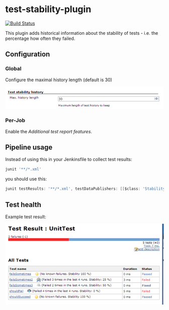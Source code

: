 test-stability-plugin
=====================


[![Build Status](https://ci.jenkins.io/buildStatus/icon?job=Plugins/test-stability-plugin/master)](https://ci.jenkins.io/job/Plugins/job/test-stability-plugin/job/master/)

This plugin adds historical information about the stability of tests -
i.e. the percentage how often they failed.

## Configuration

### Global

Configure the maximal history length (default is 30)

![](docs/images/test-stability-global-config.PNG)

### Per-Job

Enable the *Additional test report features*.

## Pipeline usage

Instead of using this in your Jenkinsfile to collect test results:

```groovy
junit '**/*.xml'
```

you should use this:

```groovy
junit testResults: '**/*.xml', testDataPublishers: [[$class: 'StabilityTestDataPublisher']]
```

## Test health

Example test result:

![](docs/images/test-stability-example1.PNG)